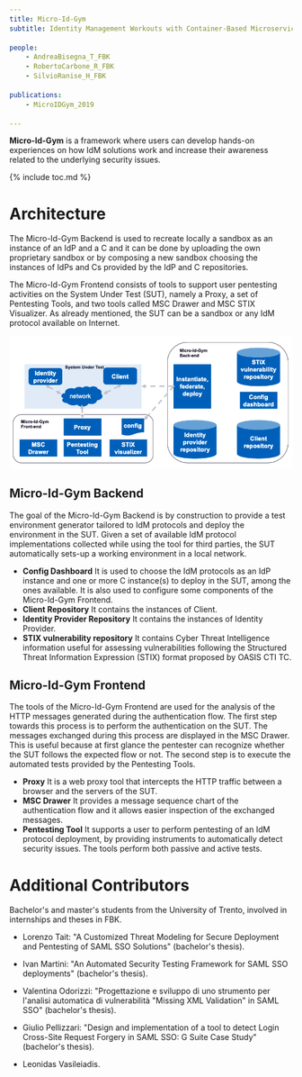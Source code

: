 ```yaml
---
title: Micro-Id-Gym
subtitle: Identity Management Workouts with Container-Based Microservices

people:
    - AndreaBisegna_T_FBK
    - RobertoCarbone_R_FBK
    - SilvioRanise_H_FBK

publications:
    - MicroIDGym_2019

---
```


**Micro-Id-Gym** is a framework where users can develop hands-on experiences on how IdM solutions work and increase their awareness related to the underlying security issues.

<!--The tool is available on request. If you are interested in trying the tool, please contact us via email. 
(Contact information is available at the bottom of this webpage.)-->
{% include toc.md %}

# Architecture
The Micro-Id-Gym Backend is used to recreate locally a sandbox as an instance of an IdP and a C and it can be done by uploading the own proprietary sandbox or by composing a new sandbox choosing the instances of IdPs and Cs provided by the IdP and C repositories.

The Micro-Id-Gym Frontend consists of tools to support user pentesting activities on the System Under Test (SUT), namely a Proxy, a set of Pentesting Tools, and two tools called MSC Drawer and MSC STIX Visualizer. As already mentioned, the SUT can be a sandbox or any IdM protocol available on Internet.

<img class="image-centered" src="assets/Micro-Id-Gym/hla.png" alt="current_architecture" />

## Micro-Id-Gym Backend
The goal of the Micro-Id-Gym Backend is by construction to provide a test environment generator tailored to IdM protocols and deploy the environment in the SUT. Given a set of available IdM protocol implementations collected while using the tool for third parties, the SUT automatically sets-up a working environment in a local network.

- **Config Dashboard** It is used to choose the IdM protocols as an IdP instance and one or more C instance(s) to deploy in the SUT, among the ones available. It is also used to configure some components of the Micro-Id-Gym Frontend.
- **Client Repository** It contains the instances of Client.
- **Identity Provider Repository** It contains the instances of Identity Provider.
- **STIX vulnerability repository** It contains Cyber Threat Intelligence information useful for assessing vulnerabilities following the Structured Threat Information Expression (STIX) format proposed by OASIS CTI TC.


## Micro-Id-Gym Frontend
The tools of the Micro-Id-Gym Frontend are used for the analysis of the HTTP messages generated during the authentication flow. The first step towards this process is to perform the authentication on the SUT. The messages exchanged during this process are displayed in the MSC Drawer. This is useful because at first glance the pentester can recognize whether the SUT follows the expected flow or not. The second step is to execute the automated tests provided by the Pentesting Tools.

- **Proxy** It is a web proxy tool that intercepts the HTTP traffic between a browser and the servers of the SUT.
- **MSC Drawer** It provides a message sequence chart of the authentication flow and it allows easier inspection of the exchanged messages.
- **Pentesting Tool** It supports a user to perform pentesting of an IdM protocol deployment, by providing instruments to automatically detect security issues. The tools perform both passive and active tests.


# Additional Contributors
Bachelor's and master's students from the University of Trento,
involved in internships and theses in FBK.

- Lorenzo Tait: "A Customized Threat Modeling for Secure Deployment and
Pentesting of SAML SSO Solutions" (bachelor's thesis).

- Ivan Martini: "An Automated Security Testing Framework for SAML SSO
deployments" (bachelor's thesis).

- Valentina Odorizzi: "Progettazione e sviluppo di uno strumento per
l'analisi automatica di vulnerabilit&agrave; "Missing XML Validation" in SAML
SSO" (bachelor's thesis).

- Giulio Pellizzari: "Design and implementation of a tool to detect
Login Cross-Site Request Forgery in SAML SSO: G Suite Case Study" 
(bachelor's thesis).

- Leonidas Vasileiadis.
